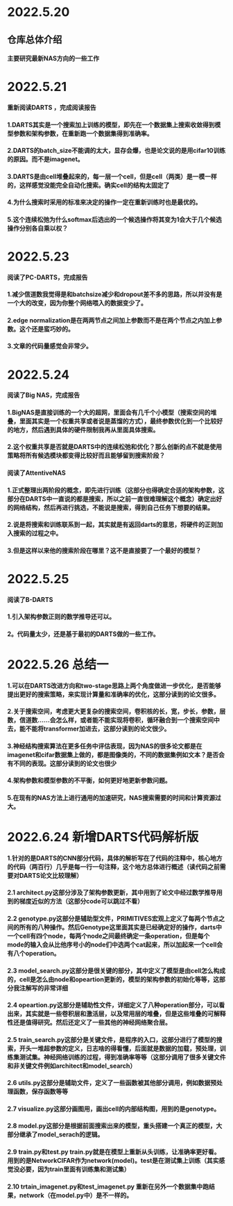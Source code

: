 # 2022.5.20
## 仓库总体介绍
#### 主要研究最新NAS方向的一些工作

# 2022.5.21
#### 重新阅读DARTS ，完成阅读报告
#### 1.DARTS其实是一个搜索加上训练的模型，即先在一个数据集上搜索收敛得到模型参数和架构参数，在重新跑一个数据集得到准确率。
#### 2.DARTS的batch_size不能调的太大，显存会爆，也是论文说的是用cifar10训练的原因。而不是imagenet。
#### 3.DARTS是由cell堆叠起来的，每一层一个cell，但是cell（两类）是一模一样的，这样感觉没能完全自动化搜索。确实cell的结构太固定了
#### 4.为什么搜索时采用的标准来决定的操作一定在重新训练时也是最优的。
#### 5.这个连续松弛为什么softmax后选出的一个候选操作将其变为1会大于几个候选操作分别各自乘以权？

# 2022.5.23
#### 阅读了PC-DARTS，完成报告
#### 1.减少信道数我觉得是和batchsize减少和dropout差不多的思路，所以并没有是一个大的改变，因为你整个网络喂入的数据变少了。
#### 2.edge normalization是在两两节点之间加上参数而不是在两个节点之内加上参数。这个还是蛮巧妙的。
#### 3.文章的代码量感觉会非常少。

# 2022.5.24
#### 阅读了Big NAS，完成报告
#### 1.BigNAS是直接训练的一个大的超网，里面会有几千个小模型（搜索空间的堆叠，里面其实是一个权重共享或者说是蒸馏的方式），最终参数优化到一个比较好的地方，然后遇到具体的硬件限制我再从里面具体搜索。
#### 2.这个权重共享是否就是DARTS中的连续松弛和优化？那么创新的点不就是使用策略将所有候选模块都变得比较好而且能够留到搜索阶段？

#### 阅读了AttentiveNAS
#### 1.正式整理出两阶段的概念，即先进行训练（这部分也得确定合适的架构参数，这部分在DARTS中一直说的都是搜索，所以之前一直很难理解这个概念）确定出好的网络结构，然后再进行挑选，不能说是搜索，得到自己任务下想要的结果。
#### 2.说是将搜索和训练联系到一起，其实就是有返回darts的意思，将硬件的正则加入搜索的过程之中。
#### 3.但是这样以来他的搜索阶段在哪里？这不是直接要了一个最好的模型？

# 2022.5.25
####  阅读了B-DARTS
#### 1.引入架构参数正则的数学推导还可以。
#### 2。代码量太少，还是基于最初的DARTS做的一些工作。


# 2022.5.26 总结一
#### 1.可以在DARTS改进方向和two-stage思路上两个角度做进一步优化，是否能够提出更好的搜索策略，来实现计算量和准确率的优化，这部分读到的论文很多。
#### 2.关于搜索空间，考虑更大更复杂的搜索空间，卷积核的长，宽，步长，参数，层数，信道数……会怎么样，或者能不能实现将卷积，循环融合到一个搜索空间中去，能不能将transformer加进去，这部分读到的论文很少。
#### 3.神经结构搜索算法在更多任务中评估表现，因为NAS的很多论文都是在imagenet和cifar数据集上做的，都是图像类的，不同的数据集例如文本？是否会有不同的表现。这部分读到的论文也很少
#### 4.架构参数和模型参数的不平衡，如何更好地更新参数问题。
#### 5.在现有的NAS方法上进行通用的加速研究，NAS搜索需要的时间和计算资源过大。

# 2022.6.24 新增DARTS代码解析版
#### 1.针对的是DARTS的CNN部分代码，具体的解析写在了代码的注释中，核心地方的代码（两百行）几乎是每一行一句注释，这个地方总体进行概述（读代码之前需要对DARTS论文比较理解）
#### 2.1 architect.py这部分涉及了架构参数更新，其中用到了论文中经过数学推导用到的梯度近似的方法（这部分code可以跳过不看）
#### 2.2 genotype.py这部分是辅助型文件，PRIMITIVES宏观上定义了每两个节点之间的所有的八种操作。然后Genotype这里面其实是已经确定好的操作，darts中一个cell有四个node，每两个node之间最终确定一条operation，但是每个mode的输入会从比他序号小的node们中选两个cat起来，所以加起来一个cell会有八个operation。
#### 2.3 model_search.py这部分是很关键的部分，其中定义了模型是由cell怎么构成的，cell是怎么由node和opeartion更新的，模型的架构参数的初始化等等，这部分我注解写的非常详细
#### 2.4 opeartion.py这部分是辅助性文件，详细定义了八种operation部分，可以看出来，其实就是一些卷积层和激活层，以及常用层的堆叠，但是这些堆叠的可解释性还是值得研究。然后还定义了一些其他的神经网络聚合层。
#### 2.5 train_search.py这部分是关键文件，是程序的入口，这部分进行了模型的搜索，开头一堆超参数的定义，日志啥的得看懂，后面就是数据的加载，预处理，训练集测试集。神经网络训练的过程，得到准确率等等（这部分调用了很多关键文件和非关键文件例如architect和model_search）
#### 2.6 utils.py这部分是辅助文件，定义了一些函数被其他部分调用，例如数据预处理函数，保存函数等等
#### 2.7 visualize.py这部分画图用，画出cell的内部结构图，用到的是genotype。
#### 2.8 model.py这部分是根据前面搜索出来的模型，重头搭建一个真正的模型，大部分继承了model_serach的逻辑。
#### 2.9 train.py和test.py   train.py就是在模型上重新从头训练，让准确率更好看。用到的是NetworkCIFAR作为network(model)。test是在测试集上训练（其实感觉没必要，因为train里面有训练集和测试集）
#### 2.10 trtain_imagenet.py和test_imagenet.py 重新在另外一个数据集中跑结果，network（在model.py中）是不一样的。


